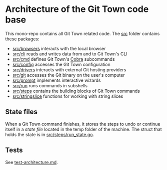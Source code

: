 # Architecture of the Git Town code base

This mono-repo contains all Git Town related code. The [src](../src) folder
contains these packages:

- [src/browsers](../src/browsers) interacts with the local browser
- [src/cli](../src/cli) reads and writes data from and to Git Town's CLI
- [src/cmd](../src/cmd) defines Git Town's
  [Cobra](https://github.com/spf13/cobra) subcommands
- [src/config](../src/config) accesses the Git Town configuration
- [src/drivers](../src/drivers) interacts with external Git hosting providers
- [src/git](../src/git) accesses the Git binary on the user's computer
- [src/prompt](../src/prompt) implements interactive wizards
- [src/run](../src/run) runs commands in subshells
- [src/steps](../src/steps) contains the building blocks of Git Town commands
- [src/stringslice](../src/stringslice) functions for working with string slices

## State files

When a Git Town command finishes, it stores the steps to undo or continue itself
in a _state file_ located in the temp folder of the machine. The struct that
holds the state is in [src/steps/run_state.go](../src/steps/run_state.go).

## Tests

See [test-architecture.md](test-architecture.md).
